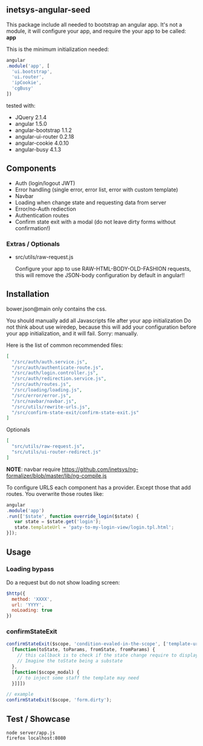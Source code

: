 ## inetsys-angular-seed

This package include all needed to bootstrap an angular app.
It's not a module, it will configure your app, and require the your app
to be called: **app**

This is the minimum initialization needed:

```js
angular
.module('app', [
  'ui.bootstrap',
  'ui.router',
  'ipCookie',
  'cgBusy'
])
```

tested with:
* JQuery 2.1.4
* angular 1.5.0
* angular-bootstrap 1.1.2
* angular-ui-router 0.2.18
* angular-cookie 4.0.10
* angular-busy 4.1.3

## Components

* Auth (login/logout JWT)
* Error handling (single error, error list, error with custom template)
* Navbar
* Loading when change state and requesting data from server
* Error/no-Auth rediection
* Authentication routes
* Confirm state exit with a modal (do not leave dirty forms without confirmation!)

### Extras / Optionals

* src/utils/raw-request.js

  Configure your app to use RAW-HTML-BODY-OLD-FASHION requests, this will remove the JSON-body configuration by default in angular!!


## Installation

bower.json@main only contains the css.

You should manually add all Javascripts file after your app initialization
Do not think about use wiredep, because this will add your configuration before your app initialization, and it will fail. Sorry: manually.

Here is the list of common recommended files:

```json
[
  "/src/auth/auth.service.js",
  "/src/auth/authenticate-route.js",
  "/src/auth/login.controller.js",
  "/src/auth/redirection.service.js",
  "/src/auth/routes.js",
  "/src/loading/loading.js",
  "/src/error/error.js",
  "/src/navbar/navbar.js",
  "/src/utils/rewrite-urls.js",
  "/src/confirm-state-exit/confirm-state-exit.js"
]
```

Optionals

```json
[
  "src/utils/raw-request.js",
  "src/utils/ui-router-redirect.js"
]
```

**NOTE**: navbar require https://github.com/inetsys/ng-formalizer/blob/master/lib/ng-compile.js

To configure URLS each component has a provider.
Except those that add routes. You overwrite those routes like:

```js
angular
.module('app')
.run(['$state', function override_login($state) {
   var state = $state.get('login');
   state.templateUrl = 'paty-to-my-login-view/login.tpl.html';
}]);
```

## Usage

### Loading bypass
Do a request but do not show loading screen:

```js
$http({
  method: 'XXXX',
  url: 'YYYY',
  noLoading: true
})

```

### confirmStateExit

```js
confirmStateExit($scope, 'condition-evaled-in-the-scope', ['template-url',
  [function(toState, toParams, fromState, fromParams) {
    // this callback is to check if the state change require to display the modal
    // Imagine the toState being a substate
  },
  [function($scope_modal) {
    // to inject some staff the template may need
  }]]])

// example
confirmStateExit($scope, 'form.dirty');
```

## Test / Showcase

```
node server/app.js
firefox localhost:8080
```
